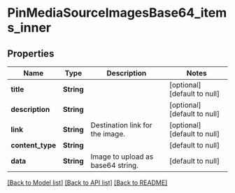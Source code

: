 # PinMediaSourceImagesBase64_items_inner
## Properties

| Name | Type | Description | Notes |
|------------ | ------------- | ------------- | -------------|
| **title** | **String** |  | [optional] [default to null] |
| **description** | **String** |  | [optional] [default to null] |
| **link** | **String** | Destination link for the image. | [optional] [default to null] |
| **content\_type** | **String** |  | [default to null] |
| **data** | **String** | Image to upload as base64 string. | [default to null] |

[[Back to Model list]](../README.md#documentation-for-models) [[Back to API list]](../README.md#documentation-for-api-endpoints) [[Back to README]](../README.md)

